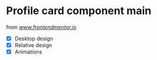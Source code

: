# Profile card component main

from *www.frontendmentor.io*

- [x] Desktop design
- [x] Relative design
- [x] Animations
